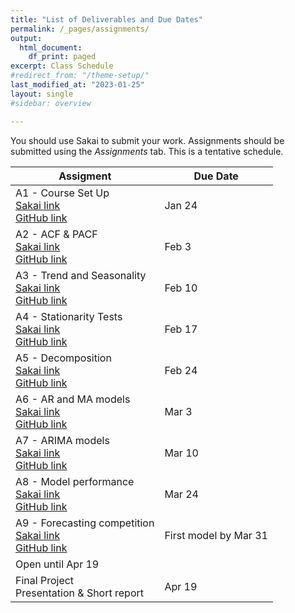 ```yaml
---
title: "List of Deliverables and Due Dates"
permalink: /_pages/assignments/
output:
  html_document:
    df_print: paged
excerpt: Class Schedule
#redirect_from: "/theme-setup/"
last_modified_at: "2023-01-25"
layout: single
#sidebar: overview

---
```


You should use Sakai to submit your work. Assignments should be submitted using the *Assignments* tab. This is a tentative schedule.
<br>

| Assigment | Due Date |
|------------------|-------------------|
| A1 - Course Set Up <br> [Sakai link](https://sakai.duke.edu/portal/site/a5ad3ba7-7739-47f2-b244-5845e726204e/tool/5ec87633-0272-40ea-9b4b-5ffd65f61cba?panel=Main) <br> [GitHub link](https://github.com/ENV790/TimeSeriesAnalysis_Sp23/blob/main/Assignments/TSA_A01_Sp23.Rmd) | Jan 24 |
| A2 - ACF \& PACF <br> [Sakai link](https://sakai.duke.edu/portal/site/a5ad3ba7-7739-47f2-b244-5845e726204e/tool/5ec87633-0272-40ea-9b4b-5ffd65f61cba?panel=Main) <br> [GitHub link](https://github.com/ENV790/TimeSeriesAnalysis_Sp23/blob/main/Assignments/TSA_A02_Sp23.Rmd) | Feb 3 |
| A3 - Trend and Seasonality <br> [Sakai link]() <br> [GitHub link]() | Feb 10 |
| A4 - Stationarity Tests <br> [Sakai link]() <br> [GitHub link]() | Feb 17 |
| A5 - Decomposition <br> [Sakai link]() <br> [GitHub link]() | Feb 24 |
| A6 - AR and MA models <br> [Sakai link]() <br> [GitHub link]() | Mar 3 |
| A7 - ARIMA models <br> [Sakai link]() <br> [GitHub link]() | Mar 10 |
|  A8 - Model performance <br> [Sakai link]() <br> [GitHub link]() | Mar 24 |
| A9 - Forecasting competition <br> [Sakai link]() <br> [GitHub link]() | First model by Mar 31 <br> 
Open until Apr 19 |
| Final Project <br> Presentation & Short report | Apr 19 |
